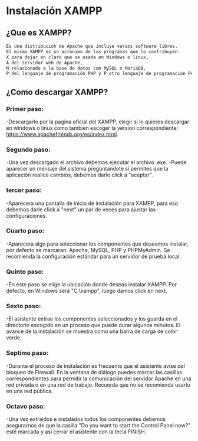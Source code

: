 # Instalación XAMPP
## ¿Que es XAMPP?
 ``` bash
Es una distribucion de Apache que incluye varios software libres.
El mismo XAMPP es un acronimo de los progranas que lo contribuyen:
X para dejar en claro que se usada en Windows o linux,
A del servidor web de Apache,
M relacionado a la base de datos com MySQL o MariaDB,
P del lenguaje de programación PHP y P otro lenguaje de programación Pearl
 ```

## ¿Como descargar XAMPP?
### Primer paso:
-Descargarlo por la pagina oficial del XAMPP, elegir si lo quieres descargar en windows o linux como tambien escoger la version correspondiente: https://www.apachefriends.org/es/index.html.

### Segundo paso:
-Una vez descargado el archivo debemos ejecutar el archivo .exe.
-Puede aparecer un mensaje del sistema preguntandote si permites que la aplicación realice cambios, debemos darle click a "aceptar".

### tercer paso:
-Aparecera una pantalla de inicio de instalación para XAMPP, para eso debemos darle click a "next" un par de veces para ajustar las configuraciones.

### Cuarto paso:
-Aparecera algo para seleccionar los componentes que deseamos instalar, por defecto se marcaran: Apache, MySQL, PHP y PHPMyAdmin. Se recomienda la configuración estándar para un servidor de prueba local.

### Quinto paso:
-En este paso se elige la ubicación donde deseas instalar XAMPP. Por defecto, en Windows será "C:\xampp", luego damos click en next.

### Sexto paso:
-El asistente extrae los componentes seleccionados y los guarda en el directorio escogido en un proceso que puede durar algunos minutos.
El avance de la instalación se muestra como una barra de carga de color verde.

### Septimo paso:
-Durante el proceso de instalación es frecuente que el asistente avise del bloqueo de Firewall. En la ventana de diálogo puedes marcar las casillas correspondientes para permitir la comunicación del servidor Apache en una red privada o en una red de trabajo. Recuerda que no se recomienda usarlo en una red pública.


### Octavo paso:
-Una vez extraídos e instalados todos los componentes debemos asegurarnos de que la casilla "Do you want to start the Control Panel now?" esté marcada y asi cerrar el asistente con la tecla FINISH.
